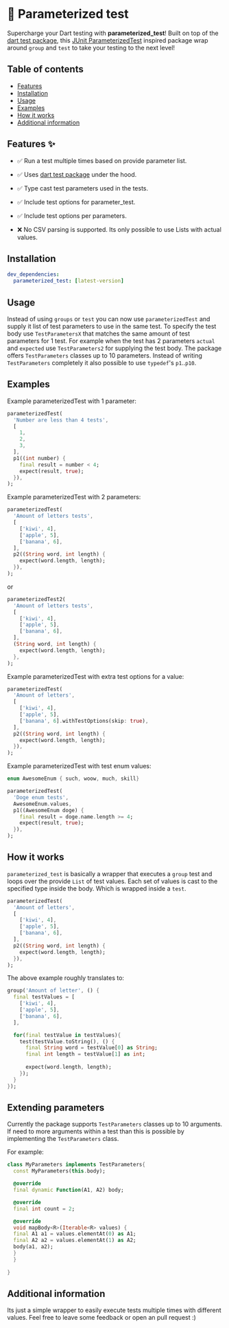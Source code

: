 <!-- 
This README describes the package. If you publish this package to pub.dev,
this README's contents appear on the landing page for your package.

For information about how to write a good package README, see the guide for
[writing package pages](https://dart.dev/guides/libraries/writing-package-pages). 

For general information about developing packages, see the Dart guide for
[creating packages](https://dart.dev/guides/libraries/create-library-packages)
and the Flutter guide for
[developing packages and plugins](https://flutter.dev/developing-packages). 
-->

# 🧪 Parameterized test

Supercharge your Dart testing with **parameterized_test**! Built on top of the [dart test package](https://pub.dev/packages/test), this [JUnit ParameterizedTest](https://junit.org/junit5/docs/current/user-guide/#writing-tests-parameterized-tests) inspired package wrap around `group` and `test` to take your testing to the next level!

## Table of contents
* [Features](#features-)
* [Installation](#installation)
* [Usage](#usage)
* [Examples](#examples)
* [How it works](#how-it-works)
* [Additional information](#additional-information)

## Features ✨

- ✅ Run a test multiple times based on provide parameter list.
- ✅ Uses [dart test package](https://pub.dev/packages/test) under the hood.
- ✅ Type cast test parameters used in the tests.
- ✅ Include test options for parameter_test.
- ✅ Include test options per parameters.

- ❌ No CSV parsing is supported. Its only possible to use Lists with actual values.

## Installation

```yaml
dev_dependencies:                    
  parameterized_test: [latest-version] 
```

## Usage

Instead of using `groups` or `test` you can now use `parameterizedTest` and supply it list of test parameters to use in the same test.
To specify the test body use `TestParametersX` that matches the same amount of test parameters for 1 test. For example when the test has 2 parameters `actual` and `expected` use `TestParameters2` for supplying the test body.
The package offers `TestParameters` classes up to 10 parameters. Instead of writing `TestParameters` completely it also possible to use `typedef`'s `p1`..`p10`.

## Examples

Example parameterizedTest with 1 parameter:

```dart
parameterizedTest(
  'Number are less than 4 tests',
  [
    1,
    2,
    3,
  ],
  p1((int number) {
    final result = number < 4;
    expect(result, true);
  }),
);
```

Example parameterizedTest with 2 parameters:

```dart
parameterizedTest(
  'Amount of letters tests',
  [
    ['kiwi', 4],
    ['apple', 5],
    ['banana', 6],
  ],
  p2((String word, int length) {
    expect(word.length, length);
  }),
);
```

or

```dart
parameterizedTest2(
  'Amount of letters tests',
  [
    ['kiwi', 4],
    ['apple', 5],
    ['banana', 6],
  ],
  (String word, int length) {
    expect(word.length, length);
  },
);
```

Example parameterizedTest with extra test options for a value:

```dart
parameterizedTest(
  'Amount of letters',
  [
    ['kiwi', 4],
    ['apple', 5],
    ['banana', 6].withTestOptions(skip: true),
  ],
  p2((String word, int length) {
    expect(word.length, length);
  }),
);
```

Example parameterizedTest with test enum values:

```dart
enum AwesomeEnum { such, woow, much, skill}

parameterizedTest(
  'Doge enum tests',
  AwesomeEnum.values,
  p1((AwesomeEnum doge) {
    final result = doge.name.length >= 4;
    expect(result, true);
  }),
);
```

## How it works

`parameterized_test` is basically a wrapper that executes a `group` test and loops over the provide `List` of test values. Each set of values is cast to the specified type inside the body. Which is wrapped inside a `test`.

```dart
parameterizedTest(
  'Amount of letters',
  [
    ['kiwi', 4],
    ['apple', 5],
    ['banana', 6],
  ],
  p2((String word, int length) {
    expect(word.length, length);
  }),
);
```

The above example roughly translates to:
```dart
group('Amount of letter', () {
  final testValues = [
    ['kiwi', 4],
    ['apple', 5],
    ['banana', 6],
  ],

  for(final testValue in testValues){
    test(testValue.toString(), () {
      final String word = testValue[0] as String;
      final int length = testValue[1] as int;
      
      expect(word.length, length);
    });
  }
});
```

## Extending parameters

Currently the package supports `TestParameters` classes up to 10 arguments. If need to more arguments within a test than this is possible by implementing the `TestParameters` class.

For example:
```dart
class MyParameters implements TestParameters{
  const MyParameters(this.body);

  @override
  final dynamic Function(A1, A2) body;

  @override
  final int count = 2;

  @override
  void mapBody<R>(Iterable<R> values) {
  final A1 a1 = values.elementAt(0) as A1;
  final A2 a2 = values.elementAt(1) as A2;
  body(a1, a2);
  }
  }
  
}
```

## Additional information

Its just a simple wrapper to easily execute tests multiple times with different values. Feel free to
leave some feedback or open an pull request :)